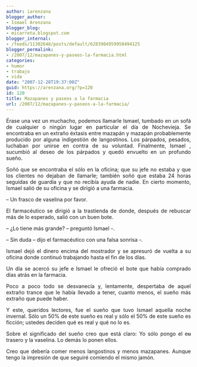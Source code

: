 ```yaml
---
author: iarenzana
blogger_author:
- Ismael Arenzana
blogger_blog:
- micarreta.blogspot.com
blogger_internal:
- /feeds/11302648/posts/default/6283904959950494125
blogger_permalink:
- /2007/12/mazapanes-y-paseos-la-farmacia.html
categories:
- humor
- trabajo
- vida
date: "2007-12-28T19:37:00Z"
guid: https://arenzana.org/?p=120
id: 120
title: Mazapanes y paseos a la farmacia
url: /2007/12/mazapanes-y-paseos-a-la-farmacia/
---
```

<p style="text-align: justify;">
  Érase una vez un muchacho, podemos llamarle Ismael, tumbado en un sofá de cualquier o ningún lugar en particular el día de Nochevieja. Se encontraba en un extraño éxtasis entre mazapán y mazapán probablemente producido por alguna indigestión de langostinos. Los párpados, pesados, luchaban por unirse en contra de su voluntad. Finalmente, Ismael , sucumbió al deseo de los párpados y quedó envuelto en un profundo sueño.
</p>

<p style="text-align: justify;">
  Soñó que se encontraba el sólo en la oficina; que su jefe no estaba y que los clientes no dejaban de llamarle; también soñó que estaba 24 horas seguidas de guardia y que no recibía ayuda de nadie. En cierto momento, Ismael salió de su oficina y se dirigió a una farmacia.
</p>

<p style="text-align: justify;">
  &#8211; Un frasco de vaselina por favor.
</p>

<p style="text-align: justify;">
  El farmacéutico se dirigió a la trastienda de donde, después de rebuscar más de lo esperado, salió con un buen bote.
</p>

<p style="text-align: justify;">
  &#8211; ¿Lo tiene más grande? &#8211; preguntó Ismael -.
</p>

<p style="text-align: justify;">
  &#8211; Sin duda &#8211; dijo el farmacéutico con una falsa sonrisa -.
</p>

<p style="text-align: justify;">
  Ismael dejó el dinero encima del mostrador y se apresuró de vuelta a su oficina donde continuó trabajando hasta el fin de los días.
</p>

<p style="text-align: justify;">
  Un día se acercó su jefe e Ismael le ofreció el bote que había comprado días atrás en la farmacia.
</p>

<p style="text-align: justify;">
  Poco a poco todo se desvanecía y, lentamente, despertaba de aquel extraño trance que le había llevado a tener, cuanto menos, el sueño más extraño que puede haber.
</p>

<p style="text-align: justify;">
  Y este, queridos lectores, fue el sueño que tuvo Ismael aquella noche invernal. Sólo un 50% de este sueño es real y sólo el 50% de este sueño es ficción; ustedes deciden qué es real y qué no lo es.
</p>

<p style="text-align: justify;">
  Sobre el significado del sueño creo que está claro: Yo sólo pongo el <span style="text-decoration: line-through; -webkit-text-decorations-in-effect: line-through;">cu</span> trasero y la vaselina. Lo demás lo ponen ellos.
</p>

<p style="text-align: justify;">
  Creo que debería comer menos langostinos y menos mazapanes. Aunque tengo la impresión de que seguiré comiendo el mismo jamón.
</p>